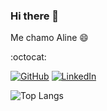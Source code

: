 ### Hi there 👋
Me chamo Aline :smile:

:octocat:

[![GitHub](https://img.shields.io/badge/GitHub-000?style=for-the-badge&logo=github&logoColor=fff)](https://github.com/ninesousa)
[![LinkedIn](https://img.shields.io/badge/LinkedIn-000?style=for-the-badge&logo=linkedin&logoColor=fff)](https://www.linkedin.com/in/aline-s-lima) 

![Top Langs](https://github-readme-stats-git-masterrstaa-rickstaa.vercel.app/api/top-langs/?username=ninesousa&bg_color=000&border_color=30A3DC&title_color=E94D5F&text_color=FFF)
